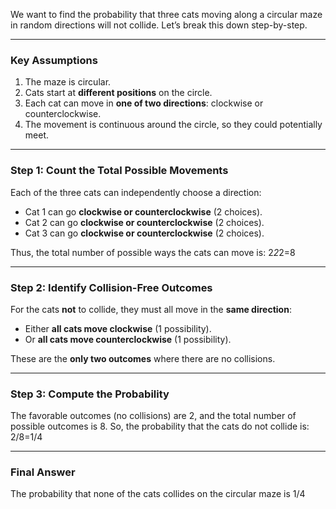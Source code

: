 We want to find the probability that three cats moving along a circular maze in random directions will not collide. Let’s break this down step-by-step.

---

### Key Assumptions
1. The maze is circular.
2. Cats start at **different positions** on the circle.
3. Each cat can move in **one of two directions**: clockwise or counterclockwise.
4. The movement is continuous around the circle, so they could potentially meet.

---

### Step 1: Count the Total Possible Movements
Each of the three cats can independently choose a direction:
- Cat 1 can go **clockwise or counterclockwise** (2 choices).
- Cat 2 can go **clockwise or counterclockwise** (2 choices).
- Cat 3 can go **clockwise or counterclockwise** (2 choices).

Thus, the total number of possible ways the cats can move is:
2*2*2=8

---

### Step 2: Identify Collision-Free Outcomes
For the cats **not** to collide, they must all move in the **same direction**:
- Either **all cats move clockwise** (1 possibility).
- Or **all cats move counterclockwise** (1 possibility).

These are the **only two outcomes** where there are no collisions.

---

### Step 3: Compute the Probability
The favorable outcomes (no collisions) are 2, and the total number of possible outcomes is 8. So, the probability that the cats do not collide is:
2/8=1/4

---

### Final Answer
The probability that none of the cats collides on the circular maze is 1/4
